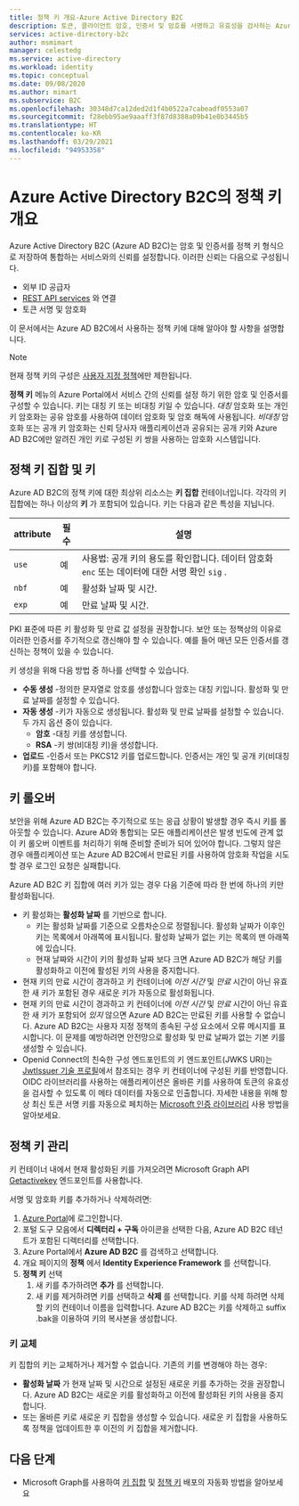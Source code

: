 ```yaml
---
title: 정책 키 개요-Azure Active Directory B2C
description: 토큰, 클라이언트 암호, 인증서 및 암호를 서명하고 유효성을 검사하는 Azure Active Directory B2C 사용할 수 있는 암호화 정책 키 유형에 대해 알아보세요.
services: active-directory-b2c
author: msmimart
manager: celestedg
ms.service: active-directory
ms.workload: identity
ms.topic: conceptual
ms.date: 09/08/2020
ms.author: mimart
ms.subservice: B2C
ms.openlocfilehash: 30348d7ca12ded2d1f4b0522a7cabeadf0553a07
ms.sourcegitcommit: f28ebb95ae9aaaff3f87d8388a09b41e0b3445b5
ms.translationtype: HT
ms.contentlocale: ko-KR
ms.lasthandoff: 03/29/2021
ms.locfileid: "94953358"
---
```

# <a name="overview-of-policy-keys-in-azure-active-directory-b2c"></a>Azure Active Directory B2C의 정책 키 개요

Azure Active Directory B2C (Azure AD B2C)는 암호 및 인증서를 정책 키 형식으로 저장하여 통합하는 서비스와의 신뢰를 설정합니다. 이러한 신뢰는 다음으로 구성됩니다.

- 외부 ID 공급자
- [REST API services](restful-technical-profile.md) 와 연결
- 토큰 서명 및 암호화

 이 문서에서는 Azure AD B2C에서 사용하는 정책 키에 대해 알아야 할 사항을 설명합니다.

> [!NOTE]
> 현재 정책 키의 구성은 [사용자 지정 정책](./custom-policy-get-started.md)에만 제한됩니다.

**정책 키** 메뉴의 Azure Portal에서 서비스 간의 신뢰를 설정 하기 위한 암호 및 인증서를 구성할 수 있습니다. 키는 대칭 키 또는 비대칭 키일 수 있습니다. *대칭* 암호화 또는 개인 키 암호화는 공유 암호를 사용하여 데이터 암호화 및 암호 해독에 사용됩니다. *비대칭* 암호화 또는 공개 키 암호화는 신뢰 당사자 애플리케이션과 공유되는 공개 키와 Azure AD B2C에만 알려진 개인 키로 구성된 키 쌍을 사용하는 암호화 시스템입니다.

## <a name="policy-keyset-and-keys"></a>정책 키 집합 및 키

Azure AD B2C의 정책 키에 대한 최상위 리소스는 **키 집합** 컨테이너입니다. 각각의 키 집합에는 하나 이상의 **키** 가 포함되어 있습니다. 키는 다음과 같은 특성을 지닙니다.

| attribute |  필수 | 설명 |
| --- | --- |--- |
| `use` | 예 | 사용법: 공개 키의 용도를 확인합니다. 데이터 암호화 `enc` 또는 데이터에 대한 서명 확인 `sig` .|
| `nbf`| 예 | 활성화 날짜 및 시간. |
| `exp`| 예 | 만료 날짜 및 시간. |

PKI 표준에 따른 키 활성화 및 만료 값 설정을 권장합니다. 보안 또는 정책상의 이유로 이러한 인증서를 주기적으로 갱신해야 할 수 있습니다. 예를 들어 매년 모든 인증서를 갱신하는 정책이 있을 수 있습니다.

키 생성을 위해 다음 방법 중 하나를 선택할 수 있습니다.

- **수동 생성** -정의한 문자열로 암호를 생성합니다 암호는 대칭 키입니다. 활성화 및 만료 날짜를 설정할 수 있습니다.
- **자동 생성** -키가 자동으로 생성됩니다. 활성화 및 만료 날짜를 설정할 수 있습니다. 두 가지 옵션 중이 있습니다.
  - **암호** -대칭 키를 생성합니다.
  - **RSA** -키 쌍(비대칭 키)을 생성합니다.
- **업로드** -인증서 또는 PKCS12 키를 업로드합니다. 인증서는 개인 및 공개 키(비대칭 키)를 포함해야 합니다.

## <a name="key-rollover"></a>키 롤오버

보안을 위해 Azure AD B2C는 주기적으로 또는 응급 상황이 발생할 경우 즉시 키를 롤아웃할 수 있습니다. Azure AD와 통합되는 모든 애플리케이션은 발생 빈도에 관계 없이 키 롤오버 이벤트를 처리하기 위해 준비할 준비가 되어 있어야 합니다. 그렇지 않은 경우 애플리케이션 또는 Azure AD B2C에서 만료된 키를 사용하여 암호화 작업을 시도할 경우 로그인 요청은 실패합니다.

Azure AD B2C 키 집합에 여러 키가 있는 경우 다음 기준에 따라 한 번에 하나의 키만 활성화됩니다.

- 키 활성화는 **활성화 날짜** 를 기반으로 합니다.
  - 키는 활성화 날짜를 기준으로 오름차순으로 정렬됩니다. 활성화 날짜가 이후인 키는 목록에서 아래쪽에 표시됩니다. 활성화 날짜가 없는 키는 목록의 맨 아래쪽에 있습니다.
  - 현재 날짜와 시간이 키의 활성화 날짜 보다 크면 Azure AD B2C가 해당 키를 활성화하고 이전에 활성된 키의 사용을 중지합니다.
- 현재 키의 만료 시간이 경과하고 키 컨테이너에 *이전 시간* 및 *만료* 시간이 아닌 유효한 새 키가 포함된 경우 새로운 키가 자동으로 활성화됩니다.
- 현재 키의 만료 시간이 경과하고 키 컨테이너에 *이전 시간* 및 *만료* 시간이 아닌 유효한 새 키가 포함되어 *있지* 않으면 Azure AD B2C는 만료된 키를 사용할 수 없습니다. Azure AD B2C는 사용자 지정 정책의 종속된 구성 요소에서 오류 메시지를 표시합니다. 이 문제를 예방하려면 안전망으로 활성화 및 만료 날짜가 없는 기본 키를 생성할 수 있습니다.
- Openid Connect의 친숙한 구성 엔드포인트의 키 엔드포인트(JWKS URI)는 [JwtIssuer 기술 프로필](./jwt-issuer-technical-profile.md)에서 참조되는 경우 키 컨테이너에 구성된 키를 반영합니다. OIDC 라이브러리를 사용하는 애플리케이션은 올바른 키를 사용하여 토큰의 유효성을 검사할 수 있도록 이 메타 데이터를 자동으로 인출합니다. 자세한 내용을 위해 항상 최신 토큰 서명 키를 자동으로 페치하는 [Microsoft 인증 라이브러리](../active-directory/develop/msal-b2c-overview.md) 사용 방법을 알아보세요.

## <a name="policy-key-management"></a>정책 키 관리

키 컨테이너 내에서 현재 활성화된 키를 가져오려면 Microsoft Graph API [Getactivekey](/graph/api/trustframeworkkeyset-getactivekey) 엔드포인트를 사용합니다.

서명 및 암호화 키를 추가하거나 삭제하려면:

1. [Azure Portal](https://portal.azure.com)에 로그인합니다.
1. 포털 도구 모음에서 **디렉터리 + 구독** 아이콘을 선택한 다음, Azure AD B2C 테넌트가 포함된 디렉터리를 선택합니다.
1. Azure Portal에서 **Azure AD B2C** 를 검색하고 선택합니다.
1. 개요 페이지의 **정책** 에서 **Identity Experience Framework** 를 선택합니다.
1. **정책 키** 선택 
    1. 새 키를 추가하려면 **추가** 를 선택합니다.
    1. 새 키를 제거하려면 키를 선택하고 **삭제** 를 선택합니다. 키를 삭제 하려면 삭제할 키의 컨테이너 이름을 입력합니다. Azure AD B2C는 키를 삭제하고 suffix .bak을 이용하여 키의 복사본을 생성합니다.

### <a name="replace-a-key"></a>키 교체

키 집합의 키는 교체하거나 제거할 수 없습니다. 기존의 키를 변경해야 하는 경우:

- **활성화 날짜** 가 현재 날짜 및 시간으로 설정된 새로운 키를 추가하는 것을 권장합니다. Azure AD B2C는 새로운 키를 활성화하고 이전에 활성화된 키의 사용을 중지합니다.
- 또는 올바른 키로 새로운 키 집합을 생성할 수 있습니다. 새로운 키 집합을 사용하도록 정책을 업데이트한 후 이전의 키 집합을 제거합니다. 

## <a name="next-steps"></a>다음 단계

- Microsoft Graph를 사용하여 [키 집합](microsoft-graph-operations.md#trust-framework-policy-keyset) 및 [정책 키](microsoft-graph-operations.md#trust-framework-policy-key) 배포의 자동화 방법을 알아보세요